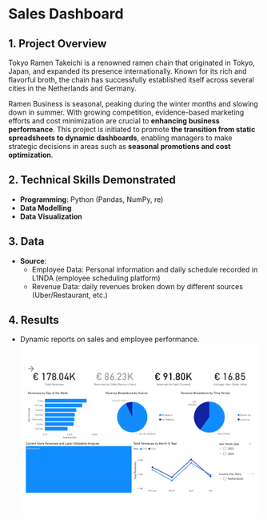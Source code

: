 # Sales Dashboard

## 1. Project Overview

Tokyo Ramen Takeichi is a renowned ramen chain that originated in Tokyo, Japan, and expanded its presence internationally. Known for its rich and flavorful broth, the chain has successfully established itself across several cities in the Netherlands and Germany.

Ramen Business is seasonal, peaking during the winter months and slowing down in summer. With growing competition, evidence-based marketing efforts and cost minimization are crucial to **enhancing business performance**. This project is initiated to promote **the transition from static spreadsheets to dynamic dashboards**, enabling managers to make strategic decisions in areas such as **seasonal promotions and cost optimization**.

## 2. Technical Skills Demonstrated
- **Programming**: Python (Pandas, NumPy, re)
- **Data Modelling**
- **Data Visualization**
  
## 3. Data
- **Source**:
  - Employee Data: Personal information and daily schedule recorded in L1NDA (employee scheduling platform)
  - Revenue Data: daily revenues broken down by different sources (Uber/Restaurant, etc.)

## 4. Results
- Dynamic reports on sales and employee performance.
![Alt Text](Tokyo_Ramen_Report_24-pages_page-0001.jpg)

  
